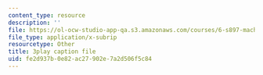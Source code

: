 ```yaml
---
content_type: resource
description: ''
file: https://ol-ocw-studio-app-qa.s3.amazonaws.com/courses/6-s897-machine-learning-for-healthcare-spring-2019/fe2d937b0e82ac27902e7a2d506f5c84_DS97JV_o0Fs.srt
file_type: application/x-subrip
resourcetype: Other
title: 3play caption file
uid: fe2d937b-0e82-ac27-902e-7a2d506f5c84
---
```

